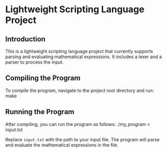 # Lightweight Scripting Language Project

## Introduction
This is a lightweight scripting language project that currently supports parsing and evaluating mathematical expressions. It includes a lexer and a parser to process the input.

## Compiling the Program
To compile the program, navigate to the project root directory and run: make

## Running the Program
After compiling, you can run the program as follows: ./my_program < input.txt

Replace `input.txt` with the path to your input file. The program will parse and evaluate the mathematical expressions in the file.

